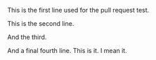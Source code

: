 This is the first line used for the pull request test.

This is the second line.

And the third.

And a final fourth line.  This is it.  I mean it.